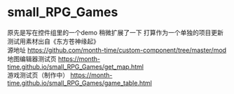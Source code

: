 # small_RPG_Games
原先是写在控件组里的一个demo 稍微扩展了一下 打算作为一个单独的项目更新
<br>
测试用素材出自《东方苍神缘起》
<br>
源地址 <a>https://github.com/month-time/custom-component/tree/master/mod</a>
<br>
地图编辑器测试页 <a>https://month-time.github.io/small_RPG_Games/get_map.html</a>
<br>
游戏测试页（制作中） <a>https://month-time.github.io/small_RPG_Games/game_table.html</a>
